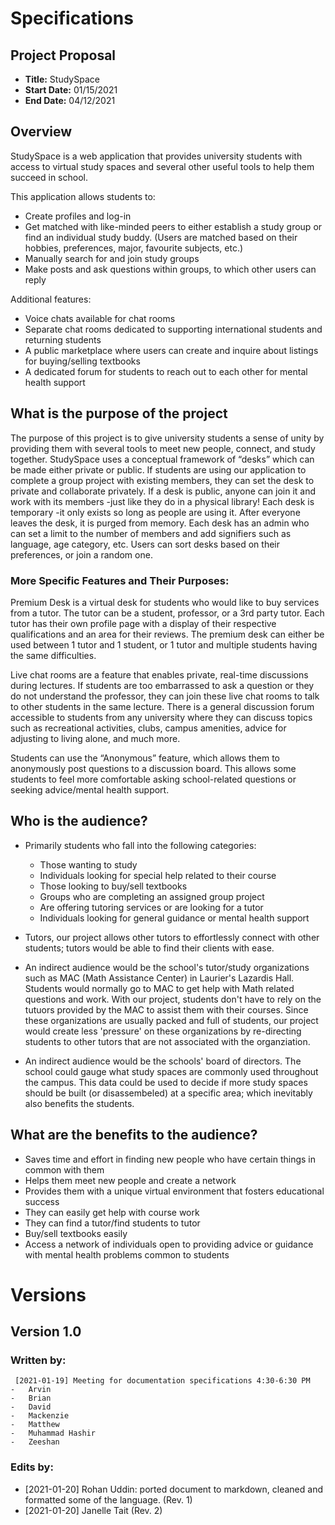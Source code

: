 # Specifications

## Project Proposal

-   **Title:** StudySpace
-   **Start Date:** 01/15/2021
-   **End Date:** 04/12/2021

## Overview

StudySpace is a web application that provides university students with access to virtual study spaces and several other useful tools to help them succeed in school.

This application allows students to:

-   Create profiles and log-in
-   Get matched with like-minded peers to either establish a study group or find an individual study buddy. (Users are matched based on their hobbies, preferences, major, favourite subjects, etc.)
-   Manually search for and join study groups
-   Make posts and ask questions within groups, to which other users can reply

Additional features:

-   Voice chats available for chat rooms
-   Separate chat rooms dedicated to supporting international students and returning students
-   A public marketplace where users can create and inquire about listings for buying/selling textbooks
-   A dedicated forum for students to reach out to each other for mental health support

## What is the purpose of the project

The purpose of this project is to give university students a sense of unity by providing them with several tools to meet new people, connect, and study together. StudySpace uses a conceptual framework of “desks” which can be made either private or public. If students are using our application to complete a group project with existing members, they can set the desk to private and collaborate privately. If a desk is public, anyone can join it and work with its members -just like they do in a physical library! Each desk is temporary -it only exists so long as people are using it. After everyone leaves the desk, it is purged from memory. Each desk has an admin who can set a limit to the number of members and add signifiers such as language, age category, etc. Users can sort desks based on their preferences, or join a random one.

### More Specific Features and Their Purposes:

Premium Desk is a virtual desk for students who would like to buy services from a tutor. The tutor can be a student, professor, or a 3rd party tutor. Each tutor has their own profile page with a display of their respective qualifications and an area for their reviews. The premium desk can either be used between 1 tutor and 1 student, or 1 tutor and multiple students having the same difficulties.

Live chat rooms are a feature that enables private, real-time discussions during lectures. If students are too embarrassed to ask a question or they do not understand the professor, they can join these live chat rooms to talk to other students in the same lecture.
There is a general discussion forum accessible to students from any university where they can discuss topics such as recreational activities, clubs, campus amenities, advice for adjusting to living alone, and much more.

Students can use the “Anonymous” feature, which allows them to anonymously post questions to a discussion board. This allows some students to feel more comfortable asking school-related questions or seeking advice/mental health support.

## Who is the audience?

-   Primarily students who fall into the following categories:

    -   Those wanting to study
    -   Individuals looking for special help related to their course
    -   Those looking to buy/sell textbooks
    -   Groups who are completing an assigned group project
    -   Are offering tutoring services or are looking for a tutor
    -   Individuals looking for general guidance or mental health support

-   Tutors, our project allows other tutors to effortlessly connect with other students; tutors would be able to find their clients with ease.

-   An indirect audience would be the school's tutor/study organizations such as MAC (Math Assistance Center) in Laurier's Lazardis Hall. Students would normally go to MAC to get help with Math related questions and work. With our project, students don't have to rely on the tutuors provided by the MAC to assist them with their courses. Since these organizations are usually packed and full of students, our project would create less 'pressure' on these organizations by re-directing students to other tutors that are not associated with the organziation.

-   An indirect audience would be the schools' board of directors. The school could gauge what study spaces are commonly used throughout the campus. This data could be used to decide if more study spaces should be built (or disassembeled) at a specific area; which inevitably also benefits the students.

## What are the benefits to the audience?

-   Saves time and effort in finding new people who have certain things in common with them
-   Helps them meet new people and create a network
-   Provides them with a unique virtual environment that fosters educational success
-   They can easily get help with course work
-   They can find a tutor/find students to tutor
-   Buy/sell textbooks easily
-   Access a network of individuals open to providing advice or guidance with mental health problems common to students

# Versions

## Version 1.0

### Written by:

     [2021-01-19] Meeting for documentation specifications 4:30-6:30 PM
    -   Arvin
    -   Brian
    -   David
    -   Mackenzie
    -   Matthew
    -   Muhammad Hashir
    -   Zeeshan

### Edits by:

-   [2021-01-20] Rohan Uddin: ported document to markdown, cleaned and formatted some of the language. (Rev. 1)
-   [2021-01-20] Janelle Tait (Rev. 2)
